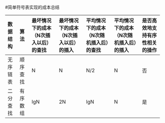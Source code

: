 #简单符号表实现的成本总结

|数据结构|算法|最坏情况下的成本（N次插入以后）的查找|最坏情况下的成本（N次插入以后）的插入|平均情况下的成本（N次随机插入后）的查找|平均情况下的成本（N次随机插入后）的插入|是否高效地支持有序性相关的操作|
|:--|:--|:--|:--|:--|:--|:--|
|无序链表|顺序查找|N|N|N/2|N|否|
|二分查找|有序数组|lgN|2N|lgN|N|是|
